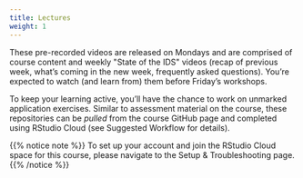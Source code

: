 ```yaml
---
title: Lectures
weight: 1
---
```


These pre-recorded videos are released on Mondays and are comprised of course content and weekly "State of the IDS" videos (recap of previous week, what’s coming in the new week, frequently asked questions). You’re expected to watch (and learn from) them before Friday’s workshops. 

To keep your learning active, you’ll have the chance to work on unmarked application exercises. Similar to assessment material on the course, these repositories can be _pulled_ from the course <a id="ids2021Git">GitHub page</a> and completed using <a id="RStudioCloud">RStudio Cloud</a> (see <a id="workflow">Suggested Workflow</a> for details).

{{% notice note %}}
To set up your account and join the RStudio Cloud space for this course,  please navigate to the <a id="troubleshoot">Setup & Troubleshooting</a> page.
{{% /notice %}}